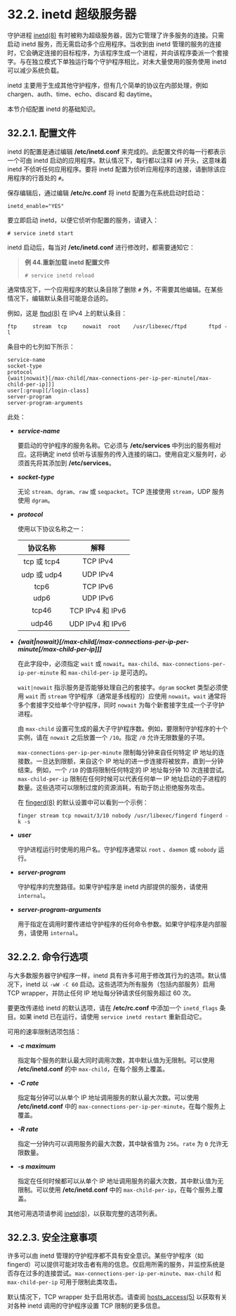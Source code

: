 # 32.2. inetd 超级服务器

守护进程 [inetd(8)](https://www.freebsd.org/cgi/man.cgi?query=inetd&sektion=8&format=html) 有时被称为超级服务器，因为它管理了许多服务的连接。只需启动 inetd 服务，而无需启动多个应用程序。当收到由 inetd 管理的服务的连接时，它会确定连接的目标程序，为该程序生成一个进程，并向该程序委派一个套接字。与在独立模式下单独运行每个守护程序相比，对未大量使用的服务使用 inetd 可以减少系统负载。

inetd 主要用于生成其他守护程序，但有几个简单的协议在内部处理，例如 chargen、auth、time、echo、discard 和 daytime。

本节介绍配置 inetd 的基础知识。

## 32.2.1. 配置文件

inetd 的配置是通过编辑 **/etc/inetd.conf** 来完成的。此配置文件的每一行都表示一个可由 inetd 启动的应用程序。默认情况下，每行都以注释 (`#`) 开头，这意味着 inetd 不侦听任何应用程序。要将 inetd 配置为侦听应用程序的连接，请删除该应用程序的行首处的 `#`。

保存编辑后，通过编辑 **/etc/rc.conf** 将 inetd 配置为在系统启动时启动：

```shell-session
inetd_enable="YES"
```

要立即启动 inetd，以便它侦听你配置的服务，请键入：

```shell-session
# service inetd start
```

inetd 启动后，每当对 **/etc/inetd.conf** 进行修改时，都需要通知它：

> **例 44.重新加载 inetd 配置文件**
>
> ```shell-session
> # service inetd reload
> ```

通常情况下，一个应用程序的默认条目除了删除 `#` 外，不需要其他编辑。在某些情况下，编辑默认条目可能是合适的。

例如，这是 [ftpd(8)](https://www.freebsd.org/cgi/man.cgi?query=ftpd&sektion=8&format=html) 在 IPv4 上的默认条目：

```shell-session
ftp     stream  tcp     nowait  root    /usr/libexec/ftpd       ftpd -l
```

条目中的七列如下所示：

```shell-session
service-name
socket-type
protocol
{wait|nowait}[/max-child[/max-connections-per-ip-per-minute[/max-child-per-ip]]]
user[:group][/login-class]
server-program
server-program-arguments
```

此处：

- _**service-name**_

  要启动的守护程序的服务名称。它必须与 **/etc/services** 中列出的服务相对应。这将确定 inetd 侦听与该服务的传入连接的端口。使用自定义服务时，必须首先将其添加到 **/etc/services**。

- _**socket-type**_

  无论 `stream`、`dgram`、`raw` 或 `seqpacket`。TCP 连接使用 `stream`，UDP 服务使用 `dgram`。

- _**protocol**_

  使用以下协议名称之一：

  |  协议名称   |       解释       |
  | :---------: | :--------------: |
  | tcp 或 tcp4 |     TCP IPv4     |
  | udp 或 udp4 |     UDP IPv4     |
  |    tcp6     |     TCP IPv6     |
  |    udp6     |     UDP IPv6     |
  |    tcp46    | TCP IPv4 和 IPv6 |
  |    udp46    | UDP IPv4 和 IPv6 |

- _**{wait|nowait}\[/max-child\[/max-connections-per-ip-per-minute\[/max-child-per-ip]]]**_

  在此字段中，必须指定 `wait` 或 `nowait`。`max-child`、`max-connections-per-ip-per-minute` 和 `max-child-per-ip` 是可选的。

  `wait|nowait` 指示服务是否能够处理自己的套接字。`dgram` socket 类型必须使用 `wait` 而 `stream` 守护程序（通常是多线程的）应使用 `nowait`。`wait` 通常将多个套接字交给单个守护程序，同时 `nowait` 为每个新套接字生成一个子守护进程。

  由 `max-child` 设置可生成的最大子守护程序数。例如，要限制守护程序的十个实例，请在 `nowait` 之后放置一个 `/10`。指定 `/0` 允许无限数量的子项。

  `max-connections-per-ip-per-minute` 限制每分钟来自任何特定 IP 地址的连接数。一旦达到限额，来自这个 IP 地址的进一步连接将被放弃，直到一分钟结束。例如，一个 `/10` 的值将限制任何特定的 IP 地址每分钟 10 次连接尝试。 `max-child-per-ip` 限制在任何时候可以代表任何单一 IP 地址启动的子进程的数量。这些选项可以限制过度的资源消耗，有助于防止拒绝服务攻击。

  在 [fingerd(8)](https://www.freebsd.org/cgi/man.cgi?query=fingerd&sektion=8&format=html) 的默认设置中可以看到一个示例：

  `finger stream tcp nowait/3/10 nobody /usr/libexec/fingerd fingerd -k -s`

- _**user**_

  守护进程运行时使用的用户名。守护程序通常以 `root` 、`daemon` 或 `nobody` 运行。

- _**server-program**_

  守护程序的完整路径。如果守护程序是 inetd 内部提供的服务，请使用 `internal`。

- _**server-program-arguments**_

  用于指定在调用时要传递给守护程序的任何命令参数。如果守护程序是内部服务，请使用 `internal`。

## 32.2.2. 命令行选项

与大多数服务器守护程序一样，inetd 具有许多可用于修改其行为的选项。默认情况下，inetd 以 `-wW -C 60` 启动。这些选项为所有服务（包括内部服务）启用 TCP wrapper，并防止任何 IP 地址每分钟请求任何服务超过 60 次。

要更改传递给 inetd 的默认选项，请在 **/etc/rc.conf** 中添加一个 `inetd_flags` 条目。如果 inetd 已在运行，请使用 `service inetd restart` 重新启动它。

可用的速率限制选项包括：

- **_-c maximum_**

  指定每个服务的默认最大同时调用次数，其中默认值为无限制。可以使用 **/etc/inetd.conf** 的中 `max-child`，在每个服务上覆盖。

- **_-C rate_**

  指定每分钟可以从单个 IP 地址调用服务的默认最大次数。可以使用 **/etc/inetd.conf** 中的 `max-connections-per-ip-per-minute`，在每个服务上覆盖。

- **_-R rate_**

  指定一分钟内可以调用服务的最大次数，其中缺省值为 `256`。`rate` 为 `0` 允许无限数量。

- **_-s maximum_**

  指定在任何时候都可以从单个 IP 地址调用服务的最大次数，其中默认值为无限制。可以使用 **/etc/inetd.conf** 中的 `max-child-per-ip`，在每个服务上覆盖。

其他可用选项请参阅 [inetd(8)](https://www.freebsd.org/cgi/man.cgi?query=inetd&sektion=8&format=html)，以获取完整的选项列表。

## 32.2.3. 安全注意事项

许多可以由 inetd 管理的守护程序都不具有安全意识。某些守护程序（如 fingerd）可以提供可能对攻击者有用的信息。仅启用所需的服务，并监控系统是否存在过多的连接尝试。`max-connections-per-ip-per-minute`、`max-child` 和 `max-child-per-ip` 可用于限制此类攻击。

默认情况下，TCP wrapper 处于启用状态。请查阅 [hosts_access(5)](https://www.freebsd.org/cgi/man.cgi?query=hosts_access&sektion=5&format=html) 以获取有关对各种 inetd 调用的守护程序设置 TCP 限制的更多信息。
